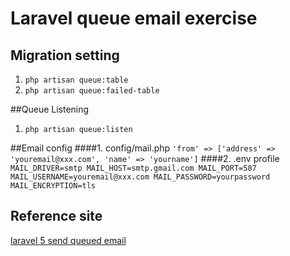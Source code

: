 # Laravel queue email exercise

## Migration setting

  1. `php artisan queue:table`
  2. `php artisan queue:failed-table`

##Queue Listening
  1. `php artisan queue:listen`

##Email config
  ####1. config/mail.php
    `'from' => ['address' => 'youremail@xxx.com', 'name' => 'yourname']`
  ####2. .env profile <br>
    `
    MAIL_DRIVER=smtp
    MAIL_HOST=smtp.gmail.com
    MAIL_PORT=587
    MAIL_USERNAME=youremail@xxx.com
    MAIL_PASSWORD=yourpassword
    MAIL_ENCRYPTION=tls
    `

## Reference site
  [laravel 5 send queued email](https://www.youtube.com/watch?v=FiQn87SA7to)
